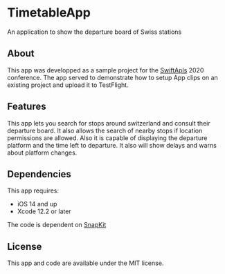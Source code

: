 # TimetableApp
An application to show the departure board of Swiss stations

## About
This app was developped as a sample project for the [SwiftApls](https://theswiftalps.com) 2020 conference.
The app served to demonstrate how to setup App clips on an existing project and upload it to TestFlight.

## Features
This app lets you search for stops around switzerland and consult their departure board.
It also allows the search of nearby stops if location permissions are allowed.
Also it is capable of displaying the departure platform and the time left to departure. It also will show delays and warns about platform changes.

## Dependencies
This app requires:
* iOS 14 and up
* Xcode 12.2 or later

The code is dependent on [SnapKit](https://github.com/SnapKit/SnapKit)

## License
This app and code are available under the MIT license.

